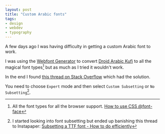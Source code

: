 ```yaml
---
layout: post
title: "Custom Arabic fonts"
tags:
- design
- webdev
- typography
---
```


A few days ago I was having difficulty in getting a custom Arabic font to work.

I was using the [Webfont Generator](http://www.fontsquirrel.com/tools/webfont-generator) to convert [Droid Arabic Kufi](http://openfontlibrary.org/en/font/droid-arabic-kufi) to all the magical font types[^1] but as much as I tried it wouldn't work.

In the end I found [this thread on Stack Overflow](http://stackoverflow.com/questions/6437061/convert-arabic-ttf-otf-fonts-to-woff-eof) which had the solution.

You need to choose `Expert` mode and then select `Custom Subsetting` or `No Subsetting`[^2].

[^1]: All the font types for all the browser support. [How to use CSS @font-face](http://nicewebtype.com/notes/2009/10/30/how-to-use-css-font-face/)

[^2]: I started looking into font subsetting but ended up banishing this thread to Instapaper: [Subsetting a TTF font - How to do efficiently](http://typophile.com/node/75698)
